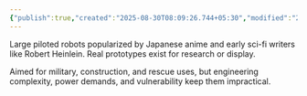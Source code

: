 ```yaml
---
{"publish":true,"created":"2025-08-30T08:09:26.744+05:30","modified":"2025-08-30T08:09:26.744+05:30","cssclasses":""}
---
```



Large piloted robots popularized by Japanese anime and early sci-fi writers like Robert Heinlein. Real prototypes exist for research or display.

Aimed for military, construction, and rescue uses, but engineering complexity, power demands, and vulnerability keep them impractical.
